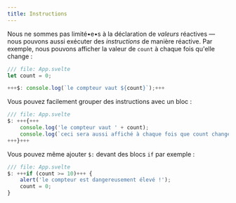 ```yaml
---
title: Instructions
---
```


Nous ne sommes pas limité•e•s à la déclaration de _valeurs_ réactives — nous pouvons aussi exécuter des _instructions_ de manière réactive. Par exemple, nous pouvons afficher la valeur de `count` à chaque fois qu'elle change :

```js
/// file: App.svelte
let count = 0;

+++$: console.log(`le compteur vaut ${count}`);+++
```

Vous pouvez facilement grouper des instructions avec un bloc :

```js
/// file: App.svelte
$: +++{+++
	console.log('le compteur vaut ' + count);
	console.log(`ceci sera aussi affiché à chaque fois que count change`);
+++}+++
```

Vous pouvez même ajouter `$:` devant des blocs `if` par exemple :

```js
/// file: App.svelte
$: +++if (count >= 10)+++ {
	alert('le compteur est dangereusement élevé !');
	count = 0;
}
```
